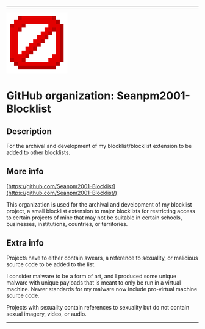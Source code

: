 
***

![BarrierBlockMC.png failed to load. The file may be missing or corrupt. Check the file path for errors first.](/AdditionalInfo/2/Seanpm2001-Blocklist/BarrierBlockMC.png)

# GitHub organization: Seanpm2001-Blocklist

## Description

For the archival and development of my blocklist/blocklist extension to be added to other blocklists.

## More info

[https://github.com/Seanpm2001-Blocklist](https://github.com/Seanpm2001-Blocklist/)

This organization is used for the archival and development of my blocklist project, a small blocklist extension to major blocklists for restricting access to certain projects of mine that may not be suitable in certain schools, businesses, institutions, countries, or territories.

## Extra info

Projects have to either contain swears, a reference to sexuality, or malicious source code to be added to the list.

I consider malware to be a form of art, and I produced some unique malware with unique payloads that is meant to only be run in a virtual machine. Newer standards for my malware now include pro-virtual machine source code.

Projects with sexuality contain references to sexuality but do not contain sexual imagery, video, or audio.

***
